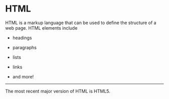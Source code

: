 # HTML
HTML is a markup language that can be used to define the structure of a web page. HTML elements include
* headings
* paragraphs
* lists
* links
* and more!
<hr>
The most recent major version of HTML is HTML5.